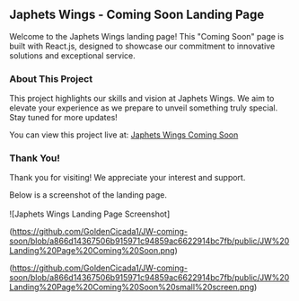 ## Japhets Wings - Coming Soon Landing Page

Welcome to the Japhets Wings landing page! This "Coming Soon" page is built with React.js, designed to showcase our commitment to innovative solutions and exceptional service.

### About This Project

This project highlights our skills and vision at Japhets Wings. We aim to elevate your experience as we prepare to unveil something truly special. Stay tuned for more updates!

You can view this project live at: [Japhets Wings Coming Soon](https://www.japhetswings.co.tz)

### Thank You!

Thank you for visiting! We appreciate your interest and support.

Below is a screenshot of the landing page.
<br>
<br>
![Japhets Wings Landing Page Screenshot]

(https://github.com/GoldenCicada1/JW-coming-soon/blob/a866d14367506b915971c94859ac6622914bc7fb/public/JW%20Landing%20Page%20Coming%20Soon.png)

(https://github.com/GoldenCicada1/JW-coming-soon/blob/a866d14367506b915971c94859ac6622914bc7fb/public/JW%20Landing%20Page%20Coming%20Soon%20small%20screen.png)
